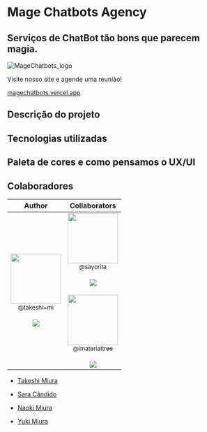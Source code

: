 # Mage Chatbots Agency
## Serviços de ChatBot tão bons que parecem magia.

![MageChatbots_logo](https://github.com/Takeshi-mi/MageChatbots/blob/main/img/magechatbots%20logo.png)

Visite nosso site e agende uma reunião!

[magechatbots.vercel.app](https://magechatbots.vercel.app)

## Descrição do projeto


## Tecnologias utilizadas

## Paleta de cores e como pensamos o UX/UI

## Colaboradores

|                                                                                                                                                    Author                                                                                                                                                     |                                                                                                                                     Collaborators                                                                                                                                      |
| :-----------------------------------------------------------------------------------------------------------------------------------------------------------------------------------------------------------------------------------------------------------------------------------------------------------: | :----------------------------------------------------------------------------------------------------------------------------------------------------------------------------------------------------------------------------------------------------------------------------------------------------------------------------------------------------------------------------------------------------------------------------------------------------------------------------------------------------------------------------------------------------------------------: |
| [<img src="https://github.com/Takeshi-mi/ChatWizard-Site/assets/101356765/0683bb96-46ae-4486-aaa1-f1246eb8c477" width=115><br><sub>@takeshi-mi</sub>](https://github.com/takeshi-mi) <br><br> [![](https://img.shields.io/badge/sponsor-30363D?style=for-the-badge&logo=GitHub-Sponsors&logoColor=#white)](https://github.com/sponsors/takeshi-mi) | [<img src="https://avatars.githubusercontent.com/u/116760233?v=4" width=115><br><sub>@sayorita</sub>](https://github.com/Sayorita) <br><br>  [![](https://img.shields.io/badge/sponsor-30363D?style=for-the-badge&logo=GitHub-Sponsors&logoColor=#white)](https://github.com/sponsors/sayorita)  <br><br> [<img src="https://avatars.githubusercontent.com/u/119423433?v=4" width=115><br><sub>@imaterialtree</sub>](https://github.com/imaterialtree) <br><br>  [![](https://img.shields.io/badge/sponsor-30363D?style=for-the-badge&logo=GitHub-Sponsors&logoColor=#white)](https://github.com/sponsors/imaterialtree) | 

- [Takeshi Miura](https://github.com/Takeshi-mi)

- [Sara Cândido](https://github.com/Sayorita)

- [Naoki Miura](https://github.com/imaterialtree)
- [Yuki Miura](https://github.com/Yuki-iMiura)
